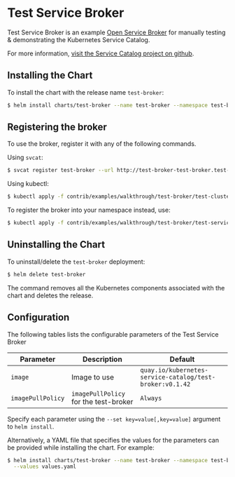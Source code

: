 # Test Service Broker

Test Service Broker is an example
[Open Service Broker](https://www.openservicebrokerapi.org/)
for manually testing & demonstrating the Kubernetes
Service Catalog.

For more information,
[visit the Service Catalog project on github](https://github.com/kubernetes-incubator/service-catalog).

## Installing the Chart

To install the chart with the release name `test-broker`:

```bash
$ helm install charts/test-broker --name test-broker --namespace test-broker
```

## Registering the broker

To use the broker, register it with any of the following commands.

Using `svcat`: 

```bash
$ svcat register test-broker --url http://test-broker-test-broker.test-broker.svc.cluster.local
```

Using kubectl:
```bash
$ kubectl apply -f contrib/examples/walkthrough/test-broker/test-clusterservicebroker.yaml
```

To register the broker into your namespace instead, use:
```bash
$ kubectl apply -f contrib/examples/walkthrough/test-broker/test-servicebroker.yaml
```

## Uninstalling the Chart

To uninstall/delete the `test-broker` deployment:

```bash
$ helm delete test-broker
```

The command removes all the Kubernetes components associated with the chart and
deletes the release.

## Configuration

The following tables lists the configurable parameters of the Test
Service Broker

| Parameter | Description | Default |
|-----------|-------------|---------|
| `image` | Image to use | `quay.io/kubernetes-service-catalog/test-broker:v0.1.42` |
| `imagePullPolicy` | `imagePullPolicy` for the test-broker | `Always` |

Specify each parameter using the `--set key=value[,key=value]` argument to
`helm install`.

Alternatively, a YAML file that specifies the values for the parameters can be
provided while installing the chart. For example:

```bash
$ helm install charts/test-broker --name test-broker --namespace test-broker \
  --values values.yaml
```
